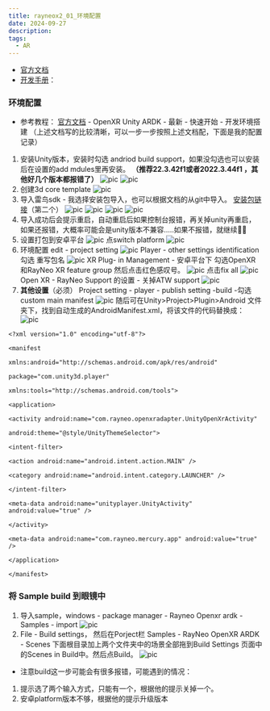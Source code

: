 ```yaml
---
title: rayneox2_01_环境配置
date: 2024-09-27
description:
tags:
  - AR
---
```

- [官方文档](https://open.rayneo.cn/#/docs/x2?name=)
- [开发手册](https://leiniao-ibg.feishu.cn/wiki/OwFfwCpgqiEekBkSRwlcJuRPnoc)：
### 环境配置
- 参考教程： [官方文档](https://open.rayneo.cn/#/docs/x2?name=) - OpenXR Unity ARDK - 最新 -  快速开始 - 开发环境搭建
	（上述文档写的比较清晰，可以一步一步按照上述文档配，下面是我的配置记录）
1. 安装Unity版本，安装时勾选 andriod build support，如果没勾选也可以安装后在设置的add mdules里再安装。 **（推荐22.3.42f1或者2022.3.44f1 ，其他好几个版本都报错了）** 
	![pic](../attachments/RayNeoX2_01_环境配置-1.png)
	![pic](../attachments/RayNeoX2_01_环境配置.png)
2. 创建3d core template
	![pic](../attachments/RayNeoX2_01_环境配置-2.png)
3. 导入雷鸟sdk - 我选择安装包导入，也可以根据文档的从git中导入。
	[安装包链接](https://leiniao-ibg.feishu.cn/drive/folder/PrgcfKIiPlxamJdkdRScLaI2nod)（第二个）
	![pic](../attachments/RayNeoX2_01_环境配置-6.png)
	![pic](../attachments/RayNeoX2_01_环境配置-3.png)
	![pic](../attachments/RayNeoX2_01_环境配置-4.png)
	![pic](../attachments/RayNeoX2_01_环境配置-5.png)
4. 导入成功后会提示重启，自动重启后如果控制台报错，再关掉unity再重启，如果还报错，大概率可能会是unity版本不兼容.....如果不报错，就继续🏃‍♀️
5. 设置打包到安卓平台 
	![pic](../attachments/RayNeoX2_01_环境配置-7.png)
	点switch platform
	![pic](../attachments/RayNeoX2_01_环境配置-8.png)
6. 环境配置 edit - project setting
	![pic](../attachments/RayNeoX2_01_环境配置-9.png)
	Player - other settings identification 勾选 重写包名
	![pic](../attachments/RayNeoX2_01_环境配置-10.png)
	XR Plug- in Management - 安卓平台下 勾选OpenXR和RayNeo XR feature group 然后点击红色感叹号。
	![pic](../attachments/RayNeoX2_01_环境配置-12.png)
	点击fix all
	![pic](../attachments/RayNeoX2_01_环境配置-13.png)
	Open XR - RayNeo Support 的设置 - 关掉ATW support
	![pic](../attachments/RayNeoX2_01_环境配置-14.png)
7. **其他设置**（必须）
	Project setting - player - publish setting -build -勾选custom main manifest
	![pic](../attachments/RayNeoX2_01_环境配置-15.png)
	随后可在Unity>Project>Plugin>Android 文件夹下，找到自动生成的AndroidManifest.xml，将该文件的代码替换成：
	![pic](../attachments/RayNeoX2_01_环境配置-16.png)
```
<?xml version="1.0" encoding="utf-8"?>

<manifest

xmlns:android="http://schemas.android.com/apk/res/android"

package="com.unity3d.player"

xmlns:tools="http://schemas.android.com/tools">

<application>

<activity android:name="com.rayneo.openxradapter.UnityOpenXrActivity"

android:theme="@style/UnityThemeSelector">

<intent-filter>

<action android:name="android.intent.action.MAIN" />

<category android:name="android.intent.category.LAUNCHER" />

</intent-filter>

<meta-data android:name="unityplayer.UnityActivity" android:value="true" />

</activity>

<meta-data android:name="com.rayneo.mercury.app" android:value="true" />

</application>

</manifest>
```
### 将 Sample build 到眼镜中
1. 导入sample，windows - package manager - Rayneo Openxr ardk - Samples - import
	![pic](../attachments/RayNeoX2_01_环境配置-17.png)
2. File - Build settings， 然后在Porject栏 Samples - RayNeo OpenXR ARDK - Scenes 下面根目录加上两个文件夹中的场景全部拖到Build Settings 页面中的Scenes in Build中。然后点Build。
	![pic](../attachments/RayNeoX2_01_环境配置-19.png)
	
 * 注意build这一步可能会有很多报错，可能遇到的情况：
 1. 提示选了两个输入方式，只能有一个，根据他的提示关掉一个。
 2. 安卓platform版本不够，根据他的提示升级版本

